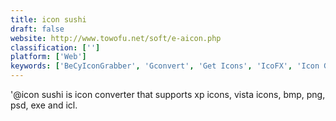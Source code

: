 ```yaml
---
title: icon sushi
draft: false 
website: http://www.towofu.net/soft/e-aicon.php
classification: ['']
platform: ['Web']
keywords: ['BeCyIconGrabber', 'Gconvert', 'Get Icons', 'IcoFX', 'Icon Generator', 'Icon Slate', 'IconLover', 'IconWorkshop', 'IconXP', 'Icono Maker', 'IconsExtract', 'JDraw', 'Online Image Converter', 'Pixelformer', 'RealWorld Icon Editor', 'faviconit', 'icoworks']
---
```

'@icon sushi is icon converter that supports xp icons, vista icons, bmp, png, psd, exe and icl.